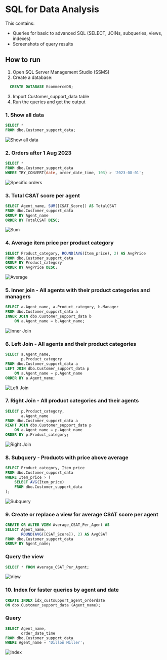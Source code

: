 # SQL for Data Analysis

This contains:
- Queries for basic to advanced SQL (SELECT, JOINs, subqueries, views, indexes)
- Screenshots of query results

##  How to run
1. Open SQL Server Management Studio (SSMS)
2. Create a database:
 ```sql
   CREATE DATABASE EcommerceDB;
```
3. Import Customer_support_data table
4. Run the queries and get the output

### 1. Show all data
```sql
SELECT * 
FROM dbo.Customer_support_data;
```
![Show all data](https://github.com/jananiii18/-Data-Analysis-with-SQL-/blob/f84a218f161f65b6ff4c808c9a05d0e03a46316e/Screenshot1.png)
### 2. Orders after 1 Aug 2023
```sql
SELECT * 
FROM dbo.Customer_support_data
WHERE TRY_CONVERT(date, order_date_time, 103) > '2023-08-01';
```
![Specific orders](https://github.com/jananiii18/-Data-Analysis-with-SQL-/blob/f84a218f161f65b6ff4c808c9a05d0e03a46316e/Screenshot2.png)
### 3. Total CSAT score per agent
```sql
SELECT Agent_name, SUM([CSAT_Score]) AS TotalCSAT
FROM dbo.Customer_support_data
GROUP BY Agent_name
ORDER BY TotalCSAT DESC;
```
![Sum](https://github.com/jananiii18/-Data-Analysis-with-SQL-/blob/f84a218f161f65b6ff4c808c9a05d0e03a46316e/Screenshot3.png)
### 4. Average item price per product category
```sql
SELECT Product_category, ROUND(AVG(Item_price), 2) AS AvgPrice
FROM dbo.Customer_support_data
GROUP BY Product_category
ORDER BY AvgPrice DESC;
```
![Average](https://github.com/jananiii18/-Data-Analysis-with-SQL-/blob/f84a218f161f65b6ff4c808c9a05d0e03a46316e/Screenshot4.png)
### 5. Inner join - All agents with their product categories and managers
```sql
SELECT a.Agent_name, a.Product_category, b.Manager
FROM dbo.Customer_support_data a
INNER JOIN dbo.Customer_support_data b
    ON a.Agent_name = b.Agent_name;
```
![Inner Join](https://github.com/jananiii18/-Data-Analysis-with-SQL-/blob/cbcc26b6e032540fe0cc93ca250f7f520ab7b11a/Screenshot5.png)
### 6. Left Join - All agents and their product categories
```sql
SELECT a.Agent_name, 
       p.Product_category
FROM dbo.Customer_support_data a
LEFT JOIN dbo.Customer_support_data p
    ON a.Agent_name = p.Agent_name
ORDER BY a.Agent_name;
```
![Left Join](https://github.com/jananiii18/-Data-Analysis-with-SQL-/blob/f84a218f161f65b6ff4c808c9a05d0e03a46316e/Screenshot6.png)
### 7. Right Join - All product categories and their agents
```sql
SELECT p.Product_category, 
       a.Agent_name
FROM dbo.Customer_support_data a
RIGHT JOIN dbo.Customer_support_data p
    ON a.Agent_name = p.Agent_name
ORDER BY p.Product_category;
```
![Right Join](https://github.com/jananiii18/-Data-Analysis-with-SQL-/blob/f84a218f161f65b6ff4c808c9a05d0e03a46316e/Screenshot7.png)
### 8. Subquery - Products with price above average
```sql
SELECT Product_category, Item_price
FROM dbo.Customer_support_data
WHERE Item_price > (
    SELECT AVG(Item_price)
    FROM dbo.Customer_support_data
);
```
![Subquery](https://github.com/jananiii18/-Data-Analysis-with-SQL-/blob/f84a218f161f65b6ff4c808c9a05d0e03a46316e/Screenshot8.png)
### 9. Create or replace a view for average CSAT score per agent
```sql
CREATE OR ALTER VIEW Average_CSAT_Per_Agent AS
SELECT Agent_name,
       ROUND(AVG([CSAT_Score]), 2) AS AvgCSAT
FROM dbo.Customer_support_data
GROUP BY Agent_name;
```
### Query the view
```sql
SELECT * FROM Average_CSAT_Per_Agent;
```
![View](https://github.com/jananiii18/-Data-Analysis-with-SQL-/blob/f84a218f161f65b6ff4c808c9a05d0e03a46316e/Screenshot9.png)

### 10. Index for faster queries by agent and date
```sql
CREATE INDEX idx_custsupport_agent_orderdate
ON dbo.Customer_support_data (Agent_name);
```
### Query 
```sql
SELECT Agent_name,
       order_date_time
FROM dbo.Customer_support_data
WHERE Agent_name = 'Dillon Miller';
```
![Index](https://github.com/jananiii18/-Data-Analysis-with-SQL-/blob/f84a218f161f65b6ff4c808c9a05d0e03a46316e/Screenshot10.png)
